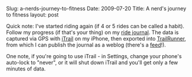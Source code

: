 Slug: a-nerds-journey-to-fitness
Date: 2009-07-20
Title: A nerd's journey to fitness
layout: post

Quick note: I've started riding again (if 4 or 5 rides can be called a habit). Follow my progress (if that's your thing) on my [ride journal](http://redmonk.net/riding/trailrunner/weblog.html). The data is captured via GPS with [iTrail](http://sites.google.com/site/iphoneitrail/Home) on my iPhone, then exported into [TrailRunner](http://trailrunnerx.com/), from which I can publish the journal as a weblog (there's a [feed](http://redmonk.net/riding/trailrunner/weblog.xml)!).

One note, if you're going to use iTrail - in Settings, change your phone's auto-lock to "never", or it will shut down iTrail and you'll get only a few minutes of data.
